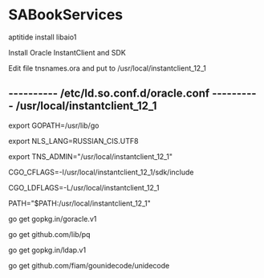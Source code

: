# SABookServices



aptitide install libaio1

Install Oracle InstantClient and SDK

Edit file tnsnames.ora and put to /usr/local/instantclient_12_1

---------- /etc/ld.so.conf.d/oracle.conf ----------
/usr/local/instantclient_12_1
---------------------------------------------------

export GOPATH=/usr/lib/go

export NLS_LANG=RUSSIAN_CIS.UTF8

export TNS_ADMIN="/usr/local/instantclient_12_1"

CGO_CFLAGS=-I/usr/local/instantclient_12_1/sdk/include

CGO_LDFLAGS=-L/usr/local/instantclient_12_1

PATH="$PATH:/usr/local/instantclient_12_1"

go get gopkg.in/goracle.v1

go get github.com/lib/pq

go get gopkg.in/ldap.v1

go get github.com/fiam/gounidecode/unidecode
